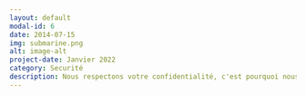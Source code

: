 ```yaml
---
layout: default
modal-id: 6
date: 2014-07-15
img: submarine.png
alt: image-alt
project-date: Janvier 2022
category: Securité
description: Nous respectons votre confidentialité, c'est pourquoi nous chiffrons entièrement vos données et ne les vendons jamais aux annonceurs. La conformité au RGPD et les mesures de sécurité améliorées, telles que 2FA, EAR, S/MIME et TLS, ajoutent des couches de protection supplémentaires à vos données.
---
```

